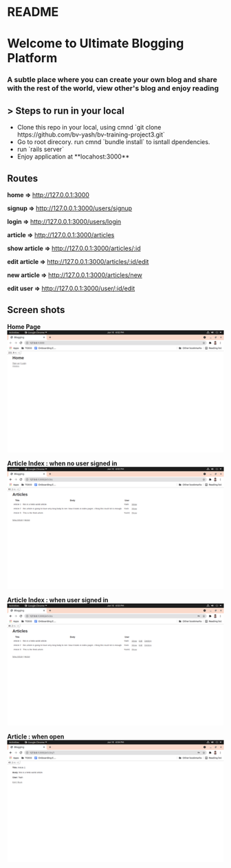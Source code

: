 # README

<h1> Welcome to Ultimate Blogging Platform </h1>
<h3> A subtle place where you can create your own blog and share with the rest of the world, view other's blog and enjoy reading  </h3>

<h2> > Steps to run in your local </h2>
<ul>
<li> Clone this repo in your local, using cmnd `git clone https://github.com/bv-yash/bv-training-project3.git` </li>
<li> Go to root direcory. run cmnd `bundle install` to isntall dpendencies. </li>
<li> run `rails server` </li>
<li> Enjoy application at **locahost:3000** </li>
</ul>



<h2> Routes </h2>

<strong>home         => </strong> http://127.0.0.1:3000

<strong>signup       => </strong> http://127.0.0.1:3000/users/signup

<strong>login        => </strong> http://127.0.0.1:3000/users/login

<strong>article      => </strong> http://127.0.0.1:3000/articles

<strong>show article => </strong> http://127.0.0.1:3000/articles/:id

<strong>edit article => </strong> http://127.0.0.1:3000/articles/:id/edit

<strong>new article  => </strong> http://127.0.0.1:3000/articles/new

<strong>edit user    => </strong> http://127.0.0.1:3000/user/:id/edit


<h2> Screen shots </h2>

<strong>Home Page</strong>
![](images/home.png)

<strong>Article Index : when no user signed in</strong>
![](images/article_read_only.png)

<strong>Article Index : when user signed in</strong>
![](images/article_user_login.png)

<strong>Article : when open</strong>
![](images/article_show.png)

